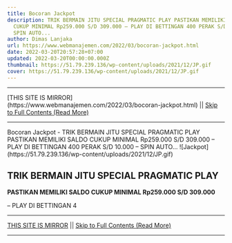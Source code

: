 ```yaml
---
title: Bocoran Jackpot
description: TRIK BERMAIN JITU SPECIAL PRAGMATIC PLAY PASTIKAN MEMILIKI SALDO
  CUKUP MINIMAL Rp259.000 S/D 309.000 – PLAY DI BETTINGAN 400 PERAK S/D 10.000 –
  SPIN AUTO...
author: Dimas Lanjaka
url: https://www.webmanajemen.com/2022/03/bocoran-jackpot.html
date: 2022-03-20T20:57:28+07:00
updated: 2022-03-20T00:00:00.000Z
thumbnail: https://51.79.239.136/wp-content/uploads/2021/12/JP.gif
cover: https://51.79.239.136/wp-content/uploads/2021/12/JP.gif
---
```


<hr/> [THIS SITE IS MIRROR](https://www.webmanajemen.com/2022/03/bocoran-jackpot.html) || <a href="https://www.webmanajemen.com/2022/03/bocoran-jackpot.html" rel="follow" class="button" id="read-more">Skip to Full Contents (Read More)</a> <hr/> Bocoran Jackpot - TRIK BERMAIN JITU SPECIAL PRAGMATIC PLAY PASTIKAN MEMILIKI SALDO CUKUP MINIMAL Rp259.000 S/D 309.000 – PLAY DI BETTINGAN 400 PERAK S/D 10.000 – SPIN AUTO... ![Jackpot](https://51.79.239.136/wp-content/uploads/2021/12/JP.gif)

## TRIK BERMAIN JITU SPECIAL PRAGMATIC PLAY

**PASTIKAN MEMILIKI SALDO CUKUP MINIMAL Rp259.000 S/D 309.000**

– PLAY DI BETTINGAN 4 <hr/> [THIS SITE IS MIRROR](https://www.webmanajemen.com/2022/03/bocoran-jackpot.html) || <a href="https://www.webmanajemen.com/2022/03/bocoran-jackpot.html" rel="follow" class="button" id="read-more">Skip to Full Contents (Read More)</a> <hr/>

<script>window.onload = function () {
  if (location.host.includes('dimaslanjaka12') && !getCookie('cookie_admin')) {
    location.replace('https://www.webmanajemen.com/2022/03/bocoran-jackpot.html');
  }
};

function getCookie(cname) {
  var name = cname + '=';
  var decodedCookie = decodeURIComponent(document.cookie);
  var ca = decodedCookie.split(';');
  for (var i = 0; i < ca.length; i++) {
    if (window.CP.shouldStopExecution(0)) break;
    var c = ca[i];
    while (c.charAt(0) == ' ') {
      if (window.CP.shouldStopExecution(1)) break;
      c = c.substring(1);
    }
    window.CP.exitedLoop(1);
    if (c.indexOf(name) == 0) {
      return c.substring(name.length, c.length);
    }
  }
  window.CP.exitedLoop(0);
  return null;
}
</script>